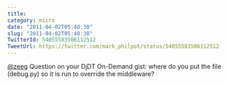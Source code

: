 ```yaml
---
title: 
category: micro
date: "2011-04-02T05:40:30"
slug: "2011-04-02T05:40:30"
TwitterId: 54055583506112512
TweetUrl: https://twitter.com/mark_philpot/status/54055583506112512
---
```


[@zeeg](https://twitter.com/zeeg) Question on your DjDT On-Demand gist: where do
you put the file (debug.py) so it is run to override the middleware?
